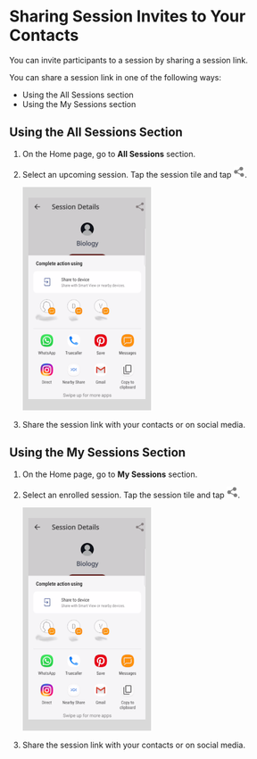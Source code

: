 # Sharing Session Invites to Your Contacts
You can invite participants to a session by sharing a session link.

You can share a session link in one of the following ways:
* Using the All Sessions section
* Using the My Sessions section

## Using the All Sessions Section
1. On the Home page, go to **All Sessions** section.

2. Select an upcoming session. Tap the session tile and tap ![](media/share-icon.png).

   ![](media/sharesession-participant.png)

3. Share the session link with your contacts or on social media.

## Using the My Sessions Section

1. On the Home page, go to **My Sessions** section.

2. Select an enrolled session. Tap the session tile and tap ![](media/share-icon.png).

   ![](media/sharesession-participant.png)

3. Share the session link with your contacts or on social media.
